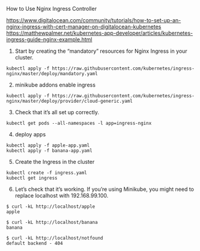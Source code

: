 How to Use Nginx Ingress Controller

https://www.digitalocean.com/community/tutorials/how-to-set-up-an-nginx-ingress-with-cert-manager-on-digitalocean-kubernetes
https://matthewpalmer.net/kubernetes-app-developer/articles/kubernetes-ingress-guide-nginx-example.html

1. Start by creating the “mandatory” resources for Nginx Ingress in your cluster.
```
kubectl apply -f https://raw.githubusercontent.com/kubernetes/ingress-nginx/master/deploy/mandatory.yaml
```
2. minikube addons enable ingress
```
kubectl apply -f https://raw.githubusercontent.com/kubernetes/ingress-nginx/master/deploy/provider/cloud-generic.yaml

```
3. Check that it’s all set up correctly.
```
kubectl get pods --all-namespaces -l app=ingress-nginx

```

4. deploy apps
```
kubectl apply -f apple-app.yaml
kubectl apply -f banana-app.yaml
```

5. Create the Ingress in the cluster
```
kubectl create -f ingress.yaml
kubectl get ingress
```

6. Let’s check that it’s working. If you’re using Minikube, you might need to replace localhost with 192.168.99.100.

```
$ curl -kL http://localhost/apple
apple

$ curl -kL http://localhost/banana
banana

$ curl -kL http://localhost/notfound
default backend - 404
````


